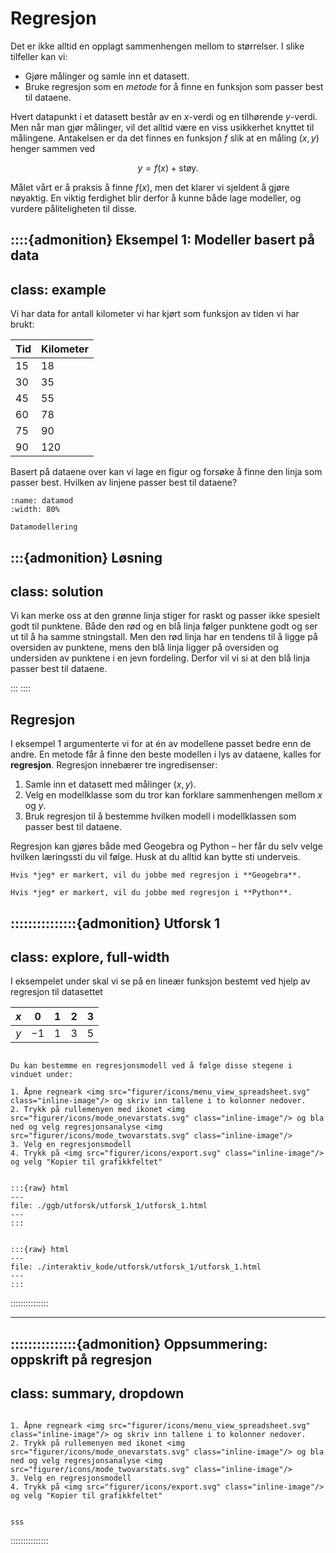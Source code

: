 # Regresjon 
Det er ikke alltid en opplagt sammenhengen mellom to størrelser. I slike tilfeller kan vi: 
* Gjøre målinger og samle inn et datasett.
* Bruke regresjon som en *metode* for å finne en funksjon som passer best til dataene.

Hvert datapunkt i et datasett består av en $x$-verdi og en tilhørende $y$-verdi. Men når man gjør målinger, vil det alltid være en viss usikkerhet knyttet til målingene. Antakelsen er da det finnes en funksjon $f$ slik at en måling $(x, y)$ henger sammen ved

$$
y = f(x) + \mathrm{støy}. 
$$

Målet vårt er å praksis å finne $f(x)$, men det klarer vi sjeldent å gjøre nøyaktig. En viktig ferdighet blir derfor å kunne både lage modeller, og vurdere påliteligheten til disse.

::::{admonition} Eksempel 1: Modeller basert på data
---
class: example
---

Vi har data for antall kilometer vi har kjørt som funksjon av tiden vi har brukt:

| Tid | Kilometer |
| --- | --- |
| 15 | 18 |
| 30 | 35 | 
| 45 | 55 |
| 60 | 78 | 
| 75 | 90 |
| 90 | 120 |

Basert på dataene over kan vi lage en figur og forsøke å finne den linja som passer best. Hvilken av linjene passer best til dataene? 

```{figure} ../figurer/datamodellering.svg
:name: datamod
:width: 80%

Datamodellering 
```

:::{admonition} Løsning
---
class: solution
---
Vi kan merke oss at den grønne linja stiger for raskt og passer ikke spesielt godt til punktene. Både den rød og en blå linja følger punktene godt og ser ut til å ha samme stningstall. 
Men den rød linja har en tendens til å ligge på oversiden av punktene, mens den blå linja ligger på oversiden og undersiden av punktene i en jevn fordeling. Derfor vil vi si at den blå linja passer best til dataene.

:::
::::


## Regresjon
I eksempel 1 argumenterte vi for at én av modellene passet bedre enn de andre. En metode får å finne den beste modellen i lys av dataene, kalles for **regresjon**. Regresjon innebærer tre ingredisenser:
1. Samle inn et datasett med målinger $(x, y)$.
2. Velg en modellklasse som du tror kan forklare sammenhengen mellom $x$ og $y$. 
3. Bruk regresjon til å bestemme hvilken modell i modellklassen som passer best til dataene.

Regresjon kan gjøres både med Geogebra og Python – her får du selv velge hvilken læringssti du vil følge. Husk at du alltid kan bytte sti underveis.


````{tab} Geogebra
Hvis *jeg* er markert, vil du jobbe med regresjon i **Geogebra**.
````

````{tab} Python
Hvis *jeg* er markert, vil du jobbe med regresjon i **Python**.
````




:::::::::::::::{admonition} Utforsk 1
---
class: explore, full-width
---

I eksempelet under skal vi se på en lineær funksjon bestemt ved hjelp av regresjon til datasettet

| $x$ | $0$ | $1$ | $2$ | $3$ |
| :---: | :---: | :---: | :---: | :---: |
| $y$ | $-1$ | $1$ | $3$ | $5$ |

````{tab} Geogebra

Du kan bestemme en regresjonsmodell ved å følge disse stegene i vinduet under:

1. Åpne regneark <img src="figurer/icons/menu_view_spreadsheet.svg" class="inline-image"/> og skriv inn tallene i to kolonner nedover. 
2. Trykk på rullemenyen med ikonet <img src="figurer/icons/mode_onevarstats.svg" class="inline-image"/> og bla ned og velg regresjonsanalyse <img src="figurer/icons/mode_twovarstats.svg" class="inline-image"/> 
3. Velg en regresjonsmodell
4. Trykk på <img src="figurer/icons/export.svg" class="inline-image"/> og velg "Kopier til grafikkfeltet"


:::{raw} html
---
file: ./ggb/utforsk/utforsk_1/utforsk_1.html
---
:::

````

````{tab} Python

:::{raw} html
---
file: ./interaktiv_kode/utforsk/utforsk_1/utforsk_1.html
---
:::

````

:::::::::::::::

---

:::::::::::::::{admonition} Oppsummering: oppskrift på regresjon
---
class: summary, dropdown
---


````{tab} Geogebra

1. Åpne regneark <img src="figurer/icons/menu_view_spreadsheet.svg" class="inline-image"/> og skriv inn tallene i to kolonner nedover. 
2. Trykk på rullemenyen med ikonet <img src="figurer/icons/mode_onevarstats.svg" class="inline-image"/> og bla ned og velg regresjonsanalyse <img src="figurer/icons/mode_twovarstats.svg" class="inline-image"/> 
3. Velg en regresjonsmodell
4. Trykk på <img src="figurer/icons/export.svg" class="inline-image"/> og velg "Kopier til grafikkfeltet"

````


````{tab} Python

sss

````

:::::::::::::::
<!-- 
## Hvor god er modellen?
En viktig del av matematisk modellering handler om å vurdere hvor god modellen er. For å gjøre det, må vi vurdere modellen vår opp mot situasjonen vi forsøkte å modellere. Vi kan for eksempel vurdere: 
* Kan den matematiske funksjonen vi har valgt (lineær funksjon) virkelig beskrive situasjonen?
* For hvilken definisjonsmengde er modellen vår en god modell?
* Når har vi grunn til å anta at modellen vår ikke er gyldig?

::::{admonition} Eksempel 2: Gyldighetsområdet til en modell
---
class: example
---
Modellen under beskriver folketallet i bygda Oppvik. Vurder gyldighetsområdet til modellen. 

[Trenger hjelp til å lage en figur med datapunkter og en lineær funksjon, og der modellen strekker seg langt utover punktene i både positiv og negativ retning. La gjerne datapunktene øke eksponensielt, slik at de siste punktene passer dårligere]

:::{admonition} Løsning
---
class: solution
---
Vi ser fra modellen at ser ut til å være en nokså god beskrivelse av utviklingen av folketallet. Men modellen kan neppe brukes til å beskrive folketallet før datatellingen starter. Når det har gått lang tid, er det også grunn til å ikke stole på modellen. 

Vi ser også at de siste punktene passer dårligere med modellen enn de første. Ser vi nøye på modellen, kan det se ut til at økningen ikke er lineær, men øker raskere og raskere. Vi skal se nærmere på slike modeller senere i matematikk 1T. 

:::
:::: -->